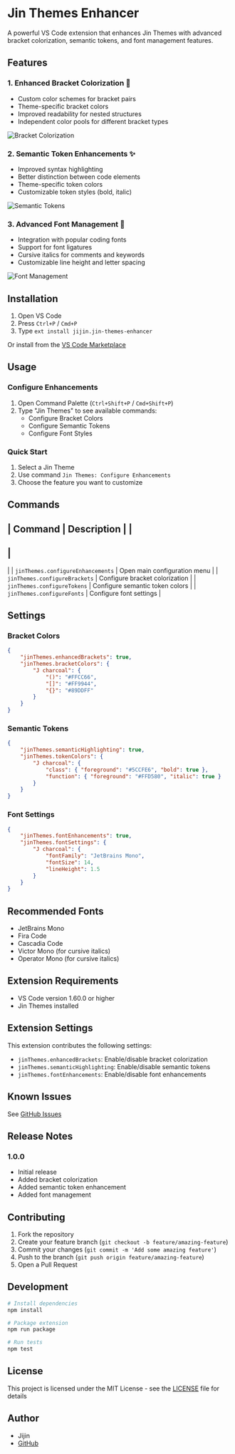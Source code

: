 # Jin Themes Enhancer

A powerful VS Code extension that enhances Jin Themes with advanced bracket colorization, semantic tokens, and font management features.

## Features

### 1. Enhanced Bracket Colorization 🎨
- Custom color schemes for bracket pairs
- Theme-specific bracket colors
- Improved readability for nested structures
- Independent color pools for different bracket types

![Bracket Colorization](images/brackets.png)

### 2. Semantic Token Enhancements ✨
- Improved syntax highlighting
- Better distinction between code elements
- Theme-specific token colors
- Customizable token styles (bold, italic)

![Semantic Tokens](images/tokens.png)

### 3. Advanced Font Management 📝
- Integration with popular coding fonts
- Support for font ligatures
- Cursive italics for comments and keywords
- Customizable line height and letter spacing

![Font Management](images/fonts.png)

## Installation

1. Open VS Code
2. Press `Ctrl+P` / `Cmd+P`
3. Type `ext install jijin.jin-themes-enhancer`

Or install from the [VS Code Marketplace](https://marketplace.visualstudio.com/items?itemName=Jijin.jin-themes-enhancer)

## Usage

### Configure Enhancements
1. Open Command Palette (`Ctrl+Shift+P` / `Cmd+Shift+P`)
2. Type "Jin Themes" to see available commands:
   - Configure Bracket Colors
   - Configure Semantic Tokens
   - Configure Font Styles

### Quick Start
1. Select a Jin Theme
2. Use command `Jin Themes: Configure Enhancements`
3. Choose the feature you want to customize

## Commands

|
 Command 
|
 Description 
|
|
---------
|
-------------
|
|
`jinThemes.configureEnhancements`
|
 Open main configuration menu 
|
|
`jinThemes.configureBrackets`
|
 Configure bracket colorization 
|
|
`jinThemes.configureTokens`
|
 Configure semantic token colors 
|
|
`jinThemes.configureFonts`
|
 Configure font settings 
|

## Settings

### Bracket Colors
```json
{
    "jinThemes.enhancedBrackets": true,
    "jinThemes.bracketColors": {
        "J charcoal": {
            "()": "#FFCC66",
            "[]": "#FF9944",
            "{}": "#89DDFF"
        }
    }
}
```

### Semantic Tokens
```json
{
    "jinThemes.semanticHighlighting": true,
    "jinThemes.tokenColors": {
        "J charcoal": {
            "class": { "foreground": "#5CCFE6", "bold": true },
            "function": { "foreground": "#FFD580", "italic": true }
        }
    }
}
```

### Font Settings
```json
{
    "jinThemes.fontEnhancements": true,
    "jinThemes.fontSettings": {
        "J charcoal": {
            "fontFamily": "JetBrains Mono",
            "fontSize": 14,
            "lineHeight": 1.5
        }
    }
}
```

## Recommended Fonts
- JetBrains Mono
- Fira Code
- Cascadia Code
- Victor Mono (for cursive italics)
- Operator Mono (for cursive italics)

## Extension Requirements
- VS Code version 1.60.0 or higher
- Jin Themes installed

## Extension Settings
This extension contributes the following settings:

* `jinThemes.enhancedBrackets`: Enable/disable bracket colorization
* `jinThemes.semanticHighlighting`: Enable/disable semantic tokens
* `jinThemes.fontEnhancements`: Enable/disable font enhancements

## Known Issues
See [GitHub Issues](https://github.com/JijinJayakumar/jin-themes-enhancer/issues)

## Release Notes

### 1.0.0
- Initial release
- Added bracket colorization
- Added semantic token enhancement
- Added font management

## Contributing
1. Fork the repository
2. Create your feature branch (`git checkout -b feature/amazing-feature`)
3. Commit your changes (`git commit -m 'Add some amazing feature'`)
4. Push to the branch (`git push origin feature/amazing-feature`)
5. Open a Pull Request

## Development
```bash
# Install dependencies
npm install

# Package extension
npm run package

# Run tests
npm test
```

## License
This project is licensed under the MIT License - see the [LICENSE](LICENSE) file for details

## Author
- Jijin
- [GitHub](https://github.com/JijinJayakumar)
